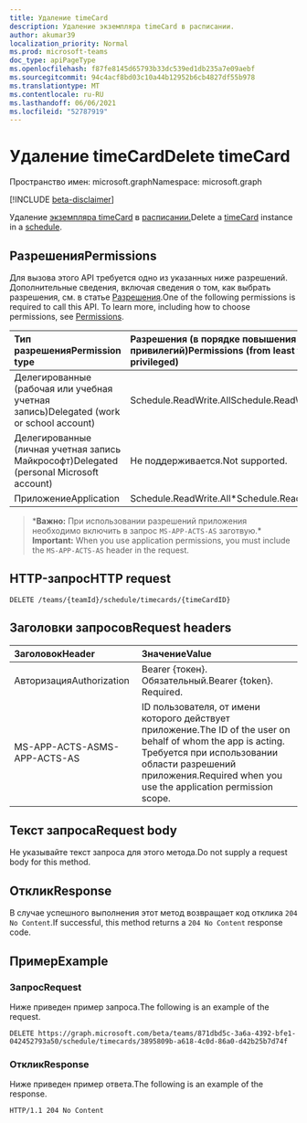 ```yaml
---
title: Удаление timeCard
description: Удаление экземпляра timeCard в расписании.
author: akumar39
localization_priority: Normal
ms.prod: microsoft-teams
doc_type: apiPageType
ms.openlocfilehash: f87fe8145d65793b33dc539ed1db235a7e09aebf
ms.sourcegitcommit: 94c4acf8bd03c10a44b12952b6cb4827df55b978
ms.translationtype: MT
ms.contentlocale: ru-RU
ms.lasthandoff: 06/06/2021
ms.locfileid: "52787919"
---
```

# <a name="delete-timecard"></a><span data-ttu-id="4f71b-103">Удаление timeCard</span><span class="sxs-lookup"><span data-stu-id="4f71b-103">Delete timeCard</span></span>

<span data-ttu-id="4f71b-104">Пространство имен: microsoft.graph</span><span class="sxs-lookup"><span data-stu-id="4f71b-104">Namespace: microsoft.graph</span></span>

[!INCLUDE [beta-disclaimer](../../includes/beta-disclaimer.md)]

<span data-ttu-id="4f71b-105">Удаление [экземпляра timeCard](../resources/timeCard.md) в [расписании.](../resources/schedule.md)</span><span class="sxs-lookup"><span data-stu-id="4f71b-105">Delete a [timeCard](../resources/timeCard.md) instance in a [schedule](../resources/schedule.md).</span></span>

## <a name="permissions"></a><span data-ttu-id="4f71b-106">Разрешения</span><span class="sxs-lookup"><span data-stu-id="4f71b-106">Permissions</span></span>

<span data-ttu-id="4f71b-p101">Для вызова этого API требуется одно из указанных ниже разрешений. Дополнительные сведения, включая сведения о том, как выбрать разрешения, см. в статье [Разрешения](/graph/permissions-reference).</span><span class="sxs-lookup"><span data-stu-id="4f71b-p101">One of the following permissions is required to call this API. To learn more, including how to choose permissions, see [Permissions](/graph/permissions-reference).</span></span>

|<span data-ttu-id="4f71b-109">Тип разрешения</span><span class="sxs-lookup"><span data-stu-id="4f71b-109">Permission type</span></span>      | <span data-ttu-id="4f71b-110">Разрешения (в порядке повышения привилегий)</span><span class="sxs-lookup"><span data-stu-id="4f71b-110">Permissions (from least to most privileged)</span></span>              |
|:--------------------|:---------------------------------------------------------|
|<span data-ttu-id="4f71b-111">Делегированные (рабочая или учебная учетная запись)</span><span class="sxs-lookup"><span data-stu-id="4f71b-111">Delegated (work or school account)</span></span> | <span data-ttu-id="4f71b-112">Schedule.ReadWrite.All</span><span class="sxs-lookup"><span data-stu-id="4f71b-112">Schedule.ReadWrite.All</span></span>    |
|<span data-ttu-id="4f71b-113">Делегированные (личная учетная запись Майкрософт)</span><span class="sxs-lookup"><span data-stu-id="4f71b-113">Delegated (personal Microsoft account)</span></span> | <span data-ttu-id="4f71b-114">Не поддерживается.</span><span class="sxs-lookup"><span data-stu-id="4f71b-114">Not supported.</span></span>    |
|<span data-ttu-id="4f71b-115">Приложение</span><span class="sxs-lookup"><span data-stu-id="4f71b-115">Application</span></span> | <span data-ttu-id="4f71b-116">Schedule.ReadWrite.All\*</span><span class="sxs-lookup"><span data-stu-id="4f71b-116">Schedule.ReadWrite.All\*</span></span> |

><span data-ttu-id="4f71b-117">\***Важно:** При использовании разрешений приложения необходимо включить в запрос `MS-APP-ACTS-AS` заготвую.</span><span class="sxs-lookup"><span data-stu-id="4f71b-117">\* **Important:** When you use application permissions, you must include the `MS-APP-ACTS-AS` header in the request.</span></span>

## <a name="http-request"></a><span data-ttu-id="4f71b-118">HTTP-запрос</span><span class="sxs-lookup"><span data-stu-id="4f71b-118">HTTP request</span></span>

<!-- { "blockType": "ignored" } -->

```http
DELETE /teams/{teamId}/schedule/timecards/{timeCardID}
```

## <a name="request-headers"></a><span data-ttu-id="4f71b-119">Заголовки запросов</span><span class="sxs-lookup"><span data-stu-id="4f71b-119">Request headers</span></span>

| <span data-ttu-id="4f71b-120">Заголовок</span><span class="sxs-lookup"><span data-stu-id="4f71b-120">Header</span></span>       | <span data-ttu-id="4f71b-121">Значение</span><span class="sxs-lookup"><span data-stu-id="4f71b-121">Value</span></span> |
|:---------------|:--------|
| <span data-ttu-id="4f71b-122">Авторизация</span><span class="sxs-lookup"><span data-stu-id="4f71b-122">Authorization</span></span>  | <span data-ttu-id="4f71b-p102">Bearer {токен}. Обязательный.</span><span class="sxs-lookup"><span data-stu-id="4f71b-p102">Bearer {token}. Required.</span></span>  |
| <span data-ttu-id="4f71b-125">MS-APP-ACTS-AS</span><span class="sxs-lookup"><span data-stu-id="4f71b-125">MS-APP-ACTS-AS</span></span> | <span data-ttu-id="4f71b-126">ID пользователя, от имени которого действует приложение.</span><span class="sxs-lookup"><span data-stu-id="4f71b-126">The ID of the user on behalf of whom the app is acting.</span></span> <span data-ttu-id="4f71b-127">Требуется при использовании области разрешений приложения.</span><span class="sxs-lookup"><span data-stu-id="4f71b-127">Required when you use the application permission scope.</span></span> |

## <a name="request-body"></a><span data-ttu-id="4f71b-128">Текст запроса</span><span class="sxs-lookup"><span data-stu-id="4f71b-128">Request body</span></span>
<span data-ttu-id="4f71b-129">Не указывайте текст запроса для этого метода.</span><span class="sxs-lookup"><span data-stu-id="4f71b-129">Do not supply a request body for this method.</span></span>

## <a name="response"></a><span data-ttu-id="4f71b-130">Отклик</span><span class="sxs-lookup"><span data-stu-id="4f71b-130">Response</span></span>

<span data-ttu-id="4f71b-131">В случае успешного выполнения этот метод возвращает код отклика `204 No Content`.</span><span class="sxs-lookup"><span data-stu-id="4f71b-131">If successful, this method returns a `204 No Content` response code.</span></span>

## <a name="example"></a><span data-ttu-id="4f71b-132">Пример</span><span class="sxs-lookup"><span data-stu-id="4f71b-132">Example</span></span>

### <a name="request"></a><span data-ttu-id="4f71b-133">Запрос</span><span class="sxs-lookup"><span data-stu-id="4f71b-133">Request</span></span>
<span data-ttu-id="4f71b-134">Ниже приведен пример запроса.</span><span class="sxs-lookup"><span data-stu-id="4f71b-134">The following is an example of the request.</span></span> 

<!-- {
  "blockType": "request",
  "name": "timecard-delete"
}-->

```http
DELETE https://graph.microsoft.com/beta/teams/871dbd5c-3a6a-4392-bfe1-042452793a50/schedule/timecards/3895809b-a618-4c0d-86a0-d42b25b7d74f
```

### <a name="response"></a><span data-ttu-id="4f71b-135">Отклик</span><span class="sxs-lookup"><span data-stu-id="4f71b-135">Response</span></span>

<span data-ttu-id="4f71b-136">Ниже приведен пример ответа.</span><span class="sxs-lookup"><span data-stu-id="4f71b-136">The following is an example of the response.</span></span> 

<!-- {
  "blockType": "response",
  "truncated": true
} -->

```http
HTTP/1.1 204 No Content
```

<!-- uuid: 8fcb5dbc-d5aa-4681-8e31-b001d5168d79
2015-10-25 14:57:30 UTC -->
<!--
{
  "type": "#page.annotation",
  "description": "Delete timeCard",
  "keywords": "",
  "section": "documentation",
  "tocPath": "",
  "suppressions": [
  ]
}
-->

